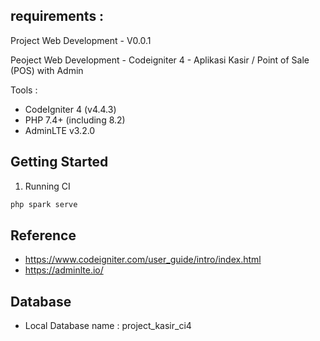 ## requirements :

Project Web Development - V0.0.1

Peoject Web Development - Codeigniter 4 - Aplikasi Kasir / Point of Sale (POS) with Admin

Tools :
- CodeIgniter 4 (v4.4.3)
- PHP 7.4+ (including 8.2)
- AdminLTE v3.2.0

## Getting Started

1. Running CI 
```bash
php spark serve
```

## Reference

- https://www.codeigniter.com/user_guide/intro/index.html
- https://adminlte.io/

## Database

- Local Database name : project_kasir_ci4

